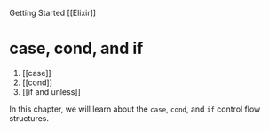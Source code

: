 Getting Started
[[Elixir]]
# case, cond, and if
1.  [[case]]
2.  [[cond]]
3.  [[if and unless]]

In this chapter, we will learn about the `case`, `cond`, and `if` control flow structures.